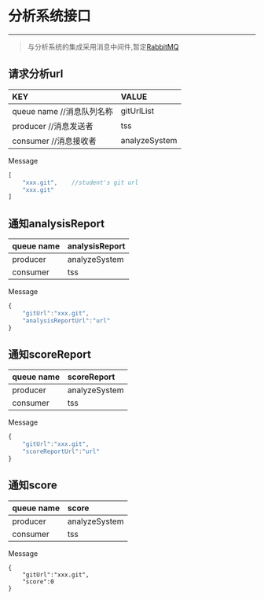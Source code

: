 # 分析系统接口

---

> 与分析系统的集成采用消息中间件,暂定[RabbitMQ](http://blog.csdn.net/whycold/article/details/41119807)

## 请求分析url

| KEY | VALUE |
| :--- | :--- |
| queue name   //消息队列名称 | gitUrlList |
| producer         //消息发送者 | tss |
| consumer       //消息接收者 | analyzeSystem |

Message

```js
[
    "xxx.git",    //student's git url
    "xxx.git"
]
```

## 通知analysisReport

| queue name | analysisReport |
| :--- | :--- |
| producer | analyzeSystem |
| consumer | tss |

Message

```js
{
    "gitUrl":"xxx.git",
    "analysisReportUrl":"url"
}
```

## 通知scoreReport

| queue name | scoreReport |
| :--- | :--- |
| producer | analyzeSystem |
| consumer | tss |

Message

```js
{
    "gitUrl":"xxx.git",
    "scoreReportUrl":"url"
}
```

## 通知score

| queue name | score |
| :--- | :--- |
| producer | analyzeSystem |
| consumer | tss |

Message

```
{
    "gitUrl":"xxx.git",
    "score":0
}
```



